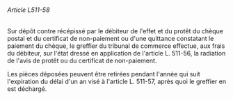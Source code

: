 ###### Article L511-58

Sur dépôt contre récépissé par le débiteur de l'effet et du protêt du chèque postal et du certificat de non-paiement ou d'une quittance constatant le paiement du chèque, le greffier du tribunal de commerce effectue, aux frais du débiteur, sur l'état dressé en application de l'article L. 511-56, la radiation de l'avis de protêt ou du certificat de non-paiement.

Les pièces déposées peuvent être retirées pendant l'année qui suit l'expiration du délai d'un an visé à l'article L. 511-57, après quoi le greffier en est déchargé.

